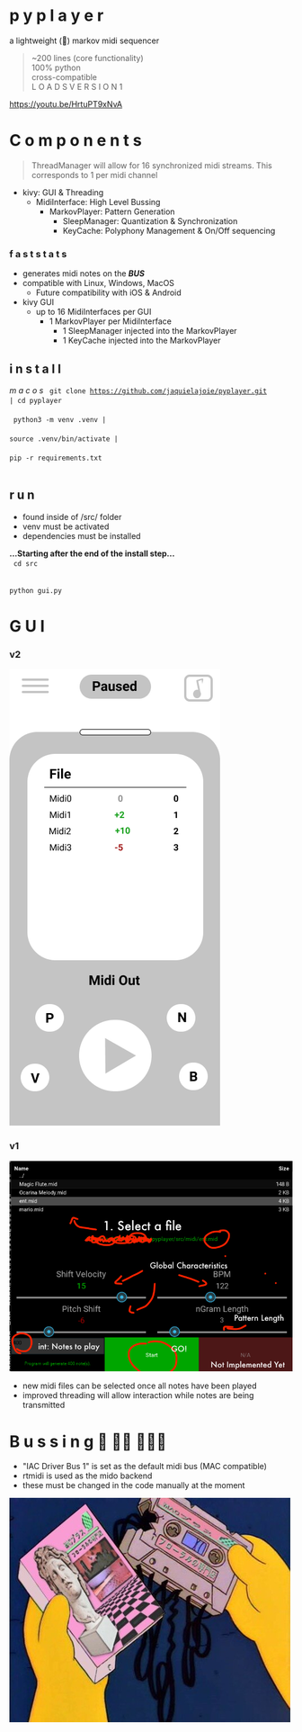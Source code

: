 # p y p l a y e r
a lightweight (🐍) markov midi sequencer 
> ~200 lines (core functionality)  
> 100% python  
> cross-compatible  
> L O A D S  V E R S I O N  1

https://youtu.be/HrtuPT9xNvA

# C o m p o n e n t s
> ThreadManager will allow for 16 synchronized midi streams. This corresponds to 1 per midi channel  

- kivy: GUI & Threading
  - MidiInterface: High Level Bussing
    - MarkovPlayer: Pattern Generation
      - SleepManager: Quantization & Synchronization    
      - KeyCache: Polyphony Management & On/Off sequencing

### f a s t s t a t s
- generates midi notes on the <b><i>BUS</i></b>
- compatible with Linux, Windows, MacOS
  - Future compatibility with iOS & Android
- kivy GUI
  - up to 16 MidiInterfaces per GUI
    - 1 MarkovPlayer per MidiInterface
      - 1 SleepManager injected into the MarkovPlayer
      - 1 KeyCache injected into the MarkovPlayer

## i n s t a l l  

<i> m a c o s </i>
<code>
git clone https://github.com/jaquielajoie/pyplayer.git | cd pyplayer
</code>  
<br>
<code>
python3 -m venv .venv  |  
source .venv/bin/activate  |  
pip -r requirements.txt  
</code>  

## r u n
- found inside of /src/ folder
- venv must be activated
- dependencies must be installed

<b>...Starting after the end of the install step...</b>    
<code>
cd src
</code>

<code>
python gui.py
</code>

# G U I

### v2
![v2](img/v2.png "V2 GUI")

### v1
![v1](img/v1.png "V1 GUI")

- new midi files can be selected once all notes have been played
- improved threading will allow interaction while notes are being transmitted

# B u s s i n g 🚌   🚌🚌   🚌🚌🚌
- "IAC Driver Bus 1" is set as the default midi bus (MAC compatible)
- rtmidi is used as the mido backend
- these must be changed in the code manually at the moment


![dead](img/dead.jpeg "")
